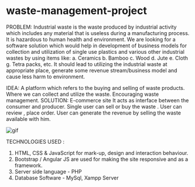 # waste-management-project

PROBLEM:
Industrial waste is the waste produced by industrial activity which includes any material 
that is useless during a manufacturing process. 
It is hazardous to human health and environment. 
We are looking for a software solution which would help in development of business models 
for collection and utilization of single use plastics and various other industrial wastes by using items like: a. Ceramics b. Bamboo c. Wood d. Jute e. Cloth g. Tetra packs, etc.
It should lead to utilizing the industrial waste at appropriate place, 
generate some revenue stream/business model and cause less harm to environment.


IDEA:
A platform which refers to the buying and selling of waste products.
Where we can collect and utilize the waste.
Encouraging waste management.
SOLUTION:
E-commerce site
It acts as interface between the consumer and producer.
Single user can sell or buy the waste .
User can review , place order.
User can generate the revenue by selling the waste available with him.

![gif](wastemanagement.gif)


TECHNOLOGIES USED :

1. HTML, CSS & JavaScript for mark-up, design and interaction behaviour.
2. Bootstrap / Angular JS are used for making the site responsive and as a framework.
3. Server side language - PHP
4. Database Software - MySql, Xampp Server
